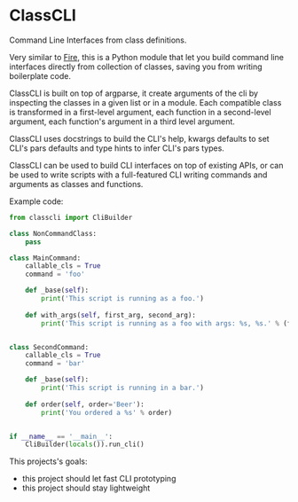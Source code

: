 # ClassCLI
Command Line Interfaces from class definitions.

Very similar to [Fire](https://github.com/google/python-fire), this is a Python module that let you build command line interfaces directly from collection of classes, saving you from writing boilerplate code.

ClassCLI is built on top of argparse, it create arguments of the cli by inspecting the classes in a given list or in a module. Each compatible class is transformed in a first-level argument, each function in a second-level argument, each function's argument in a third level argument.

ClassCLI uses docstrings to build the CLI's help, kwargs defaults to set CLI's pars defaults and type hints to infer CLI's pars types.

ClassCLI can be used to build CLI interfaces on top of existing APIs, or can be used to write scripts with a full-featured CLI writing commands and arguments as classes and functions.

Example code:
```python
from classcli import CliBuilder

class NonCommandClass:
    pass

class MainCommand:
    callable_cls = True
    command = 'foo'

    def _base(self):
        print('This script is running as a foo.')
    
    def with_args(self, first_arg, second_arg):
        print('This script is running as a foo with args: %s, %s.' % (first_arg, second_arg))


class SecondCommand:
    callable_cls = True
    command = 'bar'

    def _base(self):
        print('This script is running in a bar.')
    
    def order(self, order='Beer'):
        print('You ordered a %s' % order)


if __name__ == '__main__':
    CliBuilder(locals()).run_cli()
```


This projects's goals:
 * this project should let fast CLI prototyping
 * this project should stay lightweight
 
